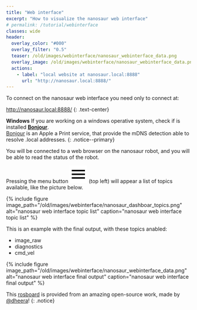 ```yaml
---
title: "Web interface"
excerpt: "How to visualize the nanosaur web interface"
# permalink: /tutorial/webinterface
classes: wide
header:
  overlay_color: "#000"
  overlay_filter: "0.5"
  teaser: /old/images/webinterface/nanosaur_webinterface_data.png
  overlay_image: /old/images/webinterface/nanosaur_webinterface_data.png
  actions:
    - label: "local website at nanosaur.local:8888"
      url: "http://nanosaur.local:8888/"
---
```


To connect on the nanosaur web interface you need only to connect at:

<a href="http://nanosaur.local:8888/" class="btn btn--success" target="_blank">http://nanosaur.local:8888/</a>
{: .text-center}

**Windows** If you are working on a windows operative system, check if is installed [**Bonjour**](https://support.apple.com/kb/dl999).<br/>[Bonjour](https://support.apple.com/kb/dl999) is an Apple a Print service, that provide the mDNS detection able to resolve .local addresses. 
{: .notice--primary}

You will be connected to a web browser on the nanosaur robot, and you will be able to read the status of the robot.

Pressing the menu button ![menu button](/old/images/webinterface/outline_menu_black_24dp.png) (top left) will appear a list of topics available, like the picture below.

{% include figure image_path="/old/images/webinterface/nanosaur_dashboar_topics.png" alt="nanosaur web interface topic list" caption="nanosaur web interface topic list" %}

This is an example with the final output, with these topics anabled:
* image_raw
* diagnostics
* cmd_vel

{% include figure image_path="/old/images/webinterface/nanosaur_webinterface_data.png" alt="nanosaur web interface final output" caption="nanosaur web interface final output" %}

This [rosboard](https://github.com/dheera/rosboard) is provided from an amazing open-source work, made by [@dheera](https://github.com/dheera)!
{: .notice}